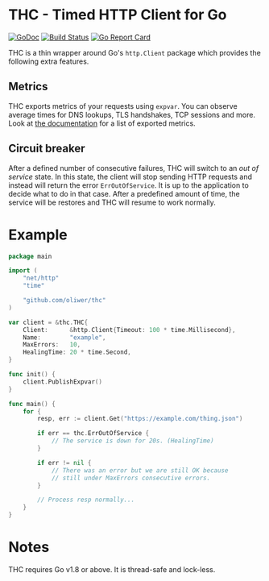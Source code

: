 THC - Timed HTTP Client for Go
==============================

[![GoDoc](https://godoc.org/github.com/oliwer/thc?status.svg)](https://godoc.org/github.com/oliwer/thc)
[![Build Status](https://travis-ci.org/oliwer/thc.png)](https://travis-ci.org/oliwer/thc)
[![Go Report Card](https://goreportcard.com/badge/oliwer/thc)](https://goreportcard.com/report/oliwer/thc)

THC is a thin wrapper around Go's `http.Client` package which provides the following extra features.

## Metrics

THC exports metrics of your requests using `expvar`. You can observe average times for DNS lookups,
TLS handshakes, TCP sessions and more. Look at [the documentation](https://godoc.org/github.com/oliwer/thc)
for a list of exported metrics.

## Circuit breaker

After a defined number of consecutive failures, THC will switch to an *out of service* state.
In this state, the client will stop sending HTTP requests and instead will return the error
`ErrOutOfService`. It is up to the application to decide what to do in that case. After a
predefined amount of time, the service will be restores and THC will resume to work normally.

# Example

```go
package main

import (
    "net/http"
    "time"

    "github.com/oliwer/thc"
)

var client = &thc.THC{
    Client:      &http.Client{Timeout: 100 * time.Millisecond},
    Name:        "example",
    MaxErrors:   10,
    HealingTime: 20 * time.Second,
}

func init() {
    client.PublishExpvar()
}

func main() {
    for {
        resp, err := client.Get("https://example.com/thing.json")

        if err == thc.ErrOutOfService {
            // The service is down for 20s. (HealingTime)
        }

        if err != nil {
            // There was an error but we are still OK because
            // still under MaxErrors consecutive errors.
        }

        // Process resp normally...
    }
}
```

# Notes

THC requires Go v1.8 or above. It is thread-safe and lock-less.
